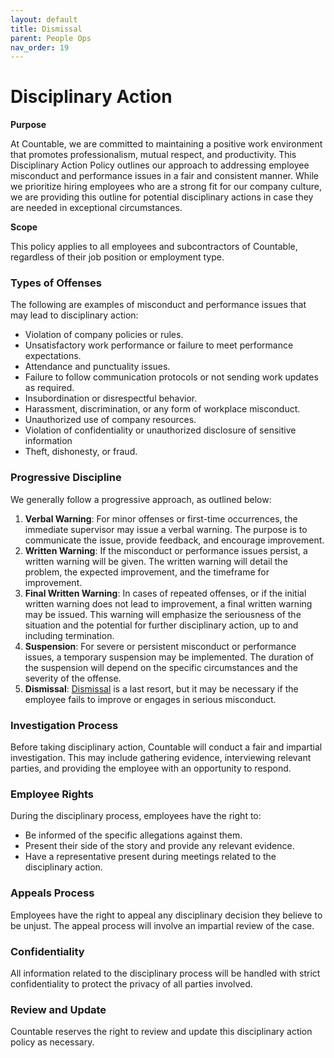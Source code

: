 ```yaml
---
layout: default
title: Dismissal
parent: People Ops
nav_order: 19
---
```


# Disciplinary Action

**Purpose**

At Countable, we are committed to maintaining a positive work environment that promotes professionalism, mutual respect, and productivity. This Disciplinary Action Policy outlines our approach to addressing employee misconduct and performance issues in a fair and consistent manner. While we prioritize hiring employees who are a strong fit for our company culture, we are providing this outline for potential disciplinary actions in case they are needed in exceptional circumstances.

**Scope**

This policy applies to all employees and subcontractors of Countable, regardless of their job position or employment type.

### Types of Offenses

The following are examples of misconduct and performance issues that may lead to disciplinary action:
  - Violation of company policies or rules.
  - Unsatisfactory work performance or failure to meet performance expectations.
  - Attendance and punctuality issues.
  - Failure to follow communication protocols or not sending work updates as required.
  - Insubordination or disrespectful behavior.
  - Harassment, discrimination, or any form of workplace misconduct.
  - Unauthorized use of company resources.
  - Violation of confidentiality or unauthorized disclosure of sensitive information
  - Theft, dishonesty, or fraud.

### Progressive Discipline

We generally follow a progressive approach, as outlined below:
1. **Verbal Warning**: For minor offenses or first-time occurrences, the immediate supervisor may issue a verbal warning. The purpose is to communicate the issue, provide feedback, and encourage improvement.
2. **Written Warning**: If the misconduct or performance issues persist, a written warning will be given. The written warning will detail the problem, the expected improvement, and the timeframe for improvement.
3. **Final Written Warning**: In cases of repeated offenses, or if the initial written warning does not lead to improvement, a final written warning may be issued. This warning will emphasize the seriousness of the situation and the potential for further disciplinary action, up to and including termination.
4. **Suspension**: For severe or persistent misconduct or performance issues, a temporary suspension may be implemented. The duration of the suspension will depend on the specific circumstances and the severity of the offense.
5. **Dismissal**: [Dismissal](https://countable-web.github.io/ops/peopleops/DISMISSAL/#dismissal) is a last resort, but it may be necessary if the employee fails to improve or engages in serious misconduct.

### Investigation Process

Before taking disciplinary action, Countable will conduct a fair and impartial investigation. This may include gathering evidence, interviewing relevant parties, and providing the employee with an opportunity to respond.

### Employee Rights

During the disciplinary process, employees have the right to:
  - Be informed of the specific allegations against them.
  - Present their side of the story and provide any relevant evidence.
  - Have a representative present during meetings related to the disciplinary action.

### Appeals Process

Employees have the right to appeal any disciplinary decision they believe to be unjust. The appeal process will involve an impartial review of the case.

### Confidentiality

All information related to the disciplinary process will be handled with strict confidentiality to protect the privacy of all parties involved.

### Review and Update

Countable reserves the right to review and update this disciplinary action policy as necessary. 
